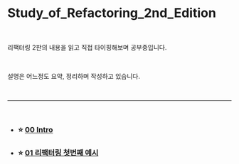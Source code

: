 # Study_of_Refactoring_2nd_Edition

<br>

리팩터링 2판의 내용을 읽고 직접 타이핑해보며 공부중입니다.

<br>

설명은 어느정도 요약, 정리하며 작성하고 있습니다.

<br>

---

<br>

- ### :star: [00 Intro](https://github.com/Esoolgnah/Summary_of_Refactoring_2nd_Edition/blob/main/00_Intro/00_Intro.md)

- ### :star: [01 리팩터링 첫번째 예시](https://github.com/Esoolgnah/Summary_of_Refactoring_2nd_Edition/blob/main/01_리팩터링_첫번째_예시/01_00_리팩터링_첫번째_예시.md)

